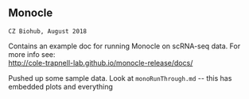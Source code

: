 
## Monocle 

`CZ Biohub, August 2018`

Contains an example doc for running Monocle on scRNA-seq data. For more info see:         
http://cole-trapnell-lab.github.io/monocle-release/docs/

Pushed up some sample data. Look at `monoRunThrough.md` -- this has embedded plots and everything